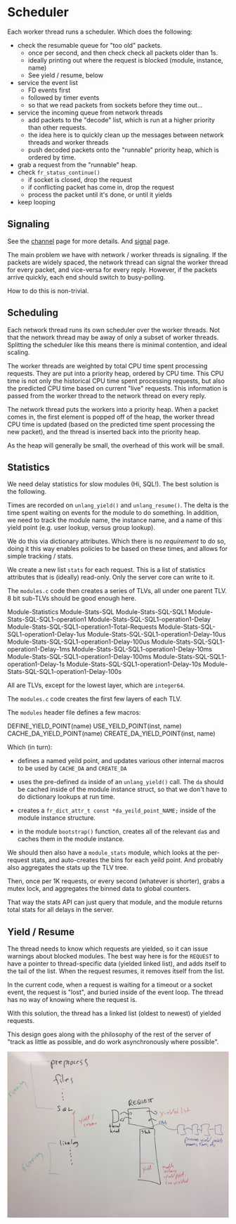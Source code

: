 # Scheduler

Each worker thread runs a scheduler.  Which does the following:

* check the resumable queue for "too old" packets.
  * once per second, and then check check all packets older than 1s.
  * ideally printing out where the request is blocked (module, instance, name)
  * See yield / resume, below
* service the event list
  * FD events first
  * followed by timer events
  * so that we read packets from sockets before they time out...
* service the incoming queue from network threads
  * add packets to the "decode" list, which is run at a higher priority than other requests.
  * the idea here is to quickly clean up the messages between network threads and worker threads
  * push decoded packets onto the "runnable" priority heap, which is ordered by time.
* grab a request from the "runnable" heap.
* check `fr_status_continue()`
  * if socket is closed, drop the request
  * if conflicting packet has come in, drop the request
  * process the packet until it's done, or until it yields
* keep looping

## Signaling

See the [channel](channel) page for more details. And [signal](signal) page.

The main problem we have with network / worker threads is signaling.
If the packets are widely spaced, the network thread can signal the
worker thread for every packet, and vice-versa for every reply.
However, if the packets arrive quickly, each end should switch to
busy-polling.

How to do this is non-trivial.

## Scheduling

Each network thread runs its own scheduler over the worker threads.
Not that the network thread may be away of only a subset of worker
threads.  Splitting the scheduler like this means there is minimal
contention, and ideal scaling.

The worker threads are weighted by total CPU time spent processing
requests.  They are put into a priority heap, ordered by CPU time.
This CPU time is not only the historical CPU time spent processing
requests, but also the predicted CPU time based on current "live"
requests.  This information is passed from the worker thread to the
network thread on every reply.

The network thread puts the workers into a priority heap.  When a
packet comes in, the first element is popped off of the heap, the
worker thread CPU time is updated (based on the predicted time spent
processing the new packet), and the thread is inserted back into the
priority heap.

As the heap will generally be small, the overhead of this work will be
small.

## Statistics

We need delay statistics for slow modules (Hi, SQL!).  The best
solution is the following.

Times are recorded on `unlang_yield()` and `unlang_resume()`.  The
delta is the time spent waiting on events for the module to do
something.  In addition, we need to track the module name, the
instance name, and a name of this yield point (e.g. user lookup,
versus group lookup).

We do this via dictionary attributes.  Which there is no *requirement*
to do so, doing it this way enables policies to be based on these
times, and allows for simple tracking / stats.

We create a new list `stats` for each request.  This is a list of
statistics attributes that is (ideally) read-only.  Only the server
core can write to it.

The `modules.c` code then creates a series of TLVs, all under one
parent TLV.  8 bit sub-TLVs should be good enough here.

  Module-Statistics
    Module-Stats-SQL
      Module-Stats-SQL-SQL1
        Module-Stats-SQL-SQL1-operation1
          Module-Stats-SQL-SQL1-operation1-Delay
          Module-Stats-SQL-SQL1-operation1-Total-Requests
          Module-Stats-SQL-SQL1-operation1-Delay-1us
          Module-Stats-SQL-SQL1-operation1-Delay-10us
          Module-Stats-SQL-SQL1-operation1-Delay-100us
          Module-Stats-SQL-SQL1-operation1-Delay-1ms
          Module-Stats-SQL-SQL1-operation1-Delay-10ms
          Module-Stats-SQL-SQL1-operation1-Delay-100ms
          Module-Stats-SQL-SQL1-operation1-Delay-1s
          Module-Stats-SQL-SQL1-operation1-Delay-10s
          Module-Stats-SQL-SQL1-operation1-Delay-100s

All are TLVs, except for the lowest layer, which are `integer64`.

The `modules.c` code creates the first few layers of each TLV.

The `modules` header file defines a few macros:

  DEFINE_YIELD_POINT(name)
  USE_YEILD_POINT(inst, name)
  CACHE_DA_YIELD_POINT(name)
  CREATE_DA_YIELD_POINT(inst, name)

Which (in turn):

* defines a named yeild point, and updates various other internal macros to be used by `CACHE_DA` and `CREATE_DA`

* uses the pre-defined `da` inside of an `unlang_yield()` call.  The
  `da` should be cached inside of the module instance struct, so that
  we don't have to do dictionary lookups at run time.

* creates a `fr_dict_attr_t const *da_yeild_point_NAME;` inside of the module instance structure.

* in the module `bootstrap()` function, creates all of the relevant
  `da`s and caches them in the module instance.

We should then also have a `module_stats` module, which looks at the
per-request stats, and auto-creates the bins for each yeild point.
And probably also aggregates the stats up the TLV tree.

Then, once per 1K requests, or every second (whatever is shorter),
grabs a mutex lock, and aggregates the binned data to global counters.

That way the stats API can just query that module, and the module
returns total stats for all delays in the server.

## Yield / Resume

The thread needs to know which requests are yielded, so it can issue
warnings about blocked modules.  The best way here is for the
`REQUEST` to have a pointer to thread-specific data (yielded linked
list), and adds itself to the tail of the list.  When the request
resumes, it removes itself from the list.

In the current code, when a request is waiting for a timeout or a
socket event, the request is "lost", and buried inside of the event
loop.  The thread has no way of knowing where the request is.

With this solution, the thread has a linked list (oldest to newest) of
yielded requests.

This design goes along with the philosophy of the rest of the server
of "track as little as possible, and do work asynchronously where
possible".

![Diagram of yield / resume timing](yield_resume_timing.jpg)
